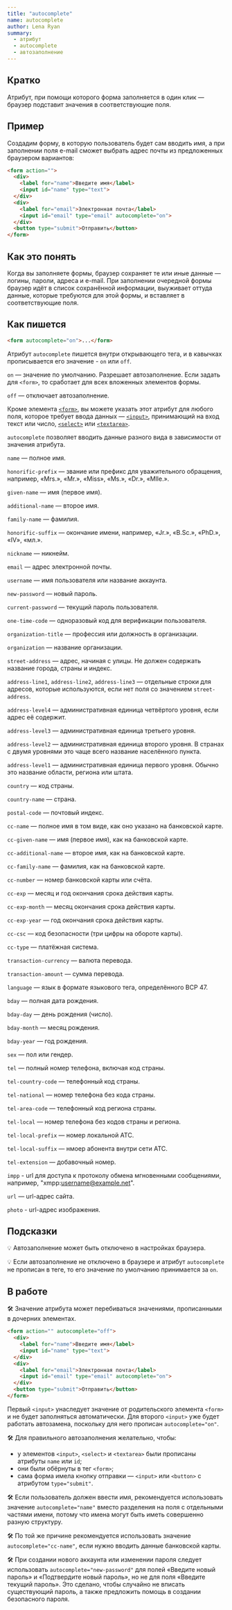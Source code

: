```yaml
---
title: "autocomplete"
name: autocomplete
author: Lena Ryan
summary:
  - атрибут
  - autocomplete
  - автозаполнение
---
```


## Кратко

Атрибут, при помощи которого форма заполняется в один клик — браузер подставит значения в соответствующие поля.

## Пример

Создадим форму, в которую пользователь будет сам вводить имя, а при заполнении поля e-mail сможет выбрать адрес почты из предложенных браузером вариантов:

```html
<form action="">
  <div>
    <label for="name">Введите имя</label>
    <input id="name" type="text">
  </div>
  <div>
    <label for="email">Электронная почта</label>
    <input id="email" type="email" autocomplete="on">
  </div>
  <button type="submit">Отправить</button>
</form>
```

## Как это понять

Когда вы заполняете формы, браузер сохраняет те или иные данные — логины, пароли, адреса и e-mail. При заполнении очередной формы браузер идёт в список сохранённой информации, выуживает оттуда данные, которые требуются для этой формы, и вставляет в соответствующие поля.

## Как пишется

```html
<form autocomplete="on">...</form>
```

Атрибут `autocomplete` пишется внутри открывающего тега, и в кавычках прописывается его значение - `on` или `off`.

`on` — значение по умолчанию. Разрешает автозаполнение. Если задать для `<form>`, то сработает для всех вложенных элементов формы.

`off` — отключает автозаполнение.

Кроме элемента [`<form>`](/html/doka/form), вы можете указать этот атрибут для любого поля, которое требует ввода данных — [`<input>`](/html/doka/input), принимающий на вход текст или число, [`<select>`](/html/doka/select) или [`<textarea>`](/html/doka/textarea).

`autocomplete` позволяет вводить данные разного вида в зависимости от значения атрибута.

`name` — полное имя.

`honorific-prefix` — звание или префикс для уважительного обращения, например, «Mrs.», «Mr.», «Miss», «Ms.», «Dr.», «Mlle.».

`given-name` — имя (первое имя).

`additional-name` — второе имя.

`family-name` — фамилия.

`honorific-suffix` — окончание имени, например, «Jr.», «B.Sc.», «PhD.», «IV», «мл.».

`nickname` — никнейм.

`email` — адрес электронной почты.

`username` — имя пользователя или название аккаунта.

`new-password` — новый пароль.

`current-password` — текущий пароль пользователя.

`one-time-code` — одноразовый код для верификации пользователя.

`organization-title` — профессия или должность в организации.

`organization` — название организации.

`street-address` — адрес, начиная с улицы. Не должен содержать название города, страны и индекс.

`address-line1`, `address-line2`, `address-line3` — отдельные строки для адресов, которые используются, если нет поля со значением `street-address`.

`address-level4` — административная единица четвёртого уровня, если адрес её содержит.

`address-level3` — административная единица третьего уровня.

`address-level2` — административная единица второго уровня. В странах с двумя уровнями это чаще всего название населённого пункта.

`address-level1` — административная единица первого уровня. Обычно это название области, региона или штата.

`country` — код страны.

`country-name` — страна.

`postal-code` — почтовый индекс.

`cc-name` — полное имя в том виде, как оно указано на банковской карте.

`cc-given-name` — имя (первое имя), как на банковской карте.

`cc-additional-name` — второе имя, как на банковской карте.

`cc-family-name` — фамилия, как на банковской карте.

`cc-number` — номер банковской карты или счёта.

`cc-exp` — месяц и год окончания срока действия карты.

`cc-exp-month` — месяц окончания срока действия карты.

`cc-exp-year` — год окончания срока действия карты.

`cc-csc` — код безопасности (три цифры на обороте карты).

`cc-type` — платёжная система.

`transaction-currency` — валюта перевода.

`transaction-amount` — сумма перевода.

`language` — язык в формате языкового тега, определённого BCP 47.

`bday` — полная дата рождения.

`bday-day` — день рождения (число).

`bday-month` — месяц рождения.

`bday-year` — год рождения.

`sex` — пол или гендер.

`tel` — полный номер телефона, включая код страны.

`tel-country-code` — телефонный код страны.

`tel-national` — номер телефона без кода страны.

`tel-area-code` — телефонный код региона страны.

`tel-local` — номер телефона без кодов страны и региона.

`tel-local-prefix` — номер локальной АТС.

`tel-local-suffix` — нмоер абонента внутри сети АТС.

`tel-extension` — добавочный номер.

`impp` - url для доступа к протоколу обмена мгновенными сообщениями, например, "xmpp:username@example.net".

`url` — url-адрес сайта.

`photo` - url-адрес изображения.

## Подсказки

💡 Автозаполнение может быть отключено в настройках браузера.

💡 Если автозаполнение не отключено в браузере и атрибут `autocomplete` не прописан в теге, то его значение по умолчанию принимается за `on`.

## В работе

🛠 Значение атрибута может перебиваться значениями, прописанными в дочерних элементах.

```html
<form action="" autocomplete="off">
  <div>
    <label for="name">Введите имя</label>
    <input id="name" type="text">
  </div>
  <div>
    <label for="email">Электронная почта</label>
    <input id="email" type="email" autocomplete="on">
  </div>
  <button type="submit">Отправить</button>
</form>
```

Первый `<input>` унаследует значение от родительского элемента `<form>` и не будет заполняться автоматически. Для второго `<input>` уже будет работать автозамена, поскольку для него прописан `autocomplete="on"`.

🛠 Для правильного автозаполнения желательно, чтобы:

- у элементов `<input>`, `<select>` и `<textarea>` были прописаны атрибуты `name` или `id`;
- они были обёрнуты в тег `<form>`;
- сама форма имела кнопку отправки — `<input>` или `<button>` с атрибутом `type="submit"`.

🛠 Если пользователь должен ввести имя, рекомендуется использовать значение `autocomplete="name"` вместо разделения на поля с отдельными частями имени, потому что имена могут быть иметь совершенно разную структуру.

🛠 По той же причине рекомендуется использовать значение `autocomplete="cc-name"`, если нужно вводить данные банковской карты.

🛠 При создании нового аккаунта или изменении пароля следует использовать `autocomplete="new-password"` для полей «Введите новый пароль» и «Подтвердите новый пароль», но не для поля «Введите текущий пароль». Это сделано, чтобы случайно не вписать существующий пароль, а также предложить помощь в создании безопасного пароля.
